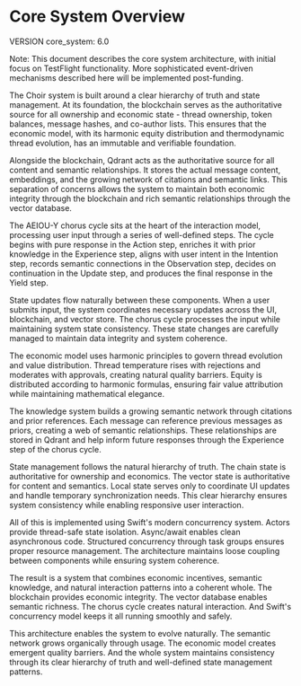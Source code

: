 # Core System Overview

VERSION core_system: 6.0

Note: This document describes the core system architecture, with initial focus on TestFlight functionality. More sophisticated event-driven mechanisms described here will be implemented post-funding.

The Choir system is built around a clear hierarchy of truth and state management. At its foundation, the blockchain serves as the authoritative source for all ownership and economic state - thread ownership, token balances, message hashes, and co-author lists. This ensures that the economic model, with its harmonic equity distribution and thermodynamic thread evolution, has an immutable and verifiable foundation.

Alongside the blockchain, Qdrant acts as the authoritative source for all content and semantic relationships. It stores the actual message content, embeddings, and the growing network of citations and semantic links. This separation of concerns allows the system to maintain both economic integrity through the blockchain and rich semantic relationships through the vector database.

The AEIOU-Y chorus cycle sits at the heart of the interaction model, processing user input through a series of well-defined steps. The cycle begins with pure response in the Action step, enriches it with prior knowledge in the Experience step, aligns with user intent in the Intention step, records semantic connections in the Observation step, decides on continuation in the Update step, and produces the final response in the Yield step.

State updates flow naturally between these components. When a user submits input, the system coordinates necessary updates across the UI, blockchain, and vector store. The chorus cycle processes the input while maintaining system state consistency. These state changes are carefully managed to maintain data integrity and system coherence.

The economic model uses harmonic principles to govern thread evolution and value distribution. Thread temperature rises with rejections and moderates with approvals, creating natural quality barriers. Equity is distributed according to harmonic formulas, ensuring fair value attribution while maintaining mathematical elegance.

The knowledge system builds a growing semantic network through citations and prior references. Each message can reference previous messages as priors, creating a web of semantic relationships. These relationships are stored in Qdrant and help inform future responses through the Experience step of the chorus cycle.

State management follows the natural hierarchy of truth. The chain state is authoritative for ownership and economics. The vector state is authoritative for content and semantics. Local state serves only to coordinate UI updates and handle temporary synchronization needs. This clear hierarchy ensures system consistency while enabling responsive user interaction.

All of this is implemented using Swift's modern concurrency system. Actors provide thread-safe state isolation. Async/await enables clean asynchronous code. Structured concurrency through task groups ensures proper resource management. The architecture maintains loose coupling between components while ensuring system coherence.

The result is a system that combines economic incentives, semantic knowledge, and natural interaction patterns into a coherent whole. The blockchain provides economic integrity. The vector database enables semantic richness. The chorus cycle creates natural interaction. And Swift's concurrency model keeps it all running smoothly and safely.

This architecture enables the system to evolve naturally. The semantic network grows organically through usage. The economic model creates emergent quality barriers. And the whole system maintains consistency through its clear hierarchy of truth and well-defined state management patterns.
